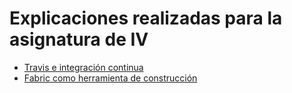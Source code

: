 # Explicaciones realizadas para la asignatura de IV

- [Travis e integración continua](travis.md)
- [Fabric como herramienta de construcción](fabric.md)
